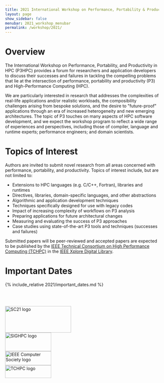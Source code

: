 ```yaml
---
title: 2021 International Workshop on Performance, Portability & Productivity in HPC
layout: page
show_sidebar: false
menubar: 2021_workshop_menubar
permalink: /workshop/2021/
---
```


# Overview

The International Workshop on Performance, Portability, and Productivity in HPC
(P3HPC) provides a forum for researchers and application developers to discuss
their successes and failures in tackling the compelling problems that lie at
the intersection of performance, portability and productivity (P3) and
High-Performance Computing (HPC).

We are particularly interested in research that addresses the complexities of
real-life applications and/or realistic workloads, the composibility challenges
arising from bespoke solutions, and the desire to "future-proof" applications
through an era of increased heterogeneity and new emerging architectures. The
topic of P3 touches on many aspects of HPC software development, and we expect
the workshop program to reflect a wide range of experiences and perspectives,
including those of compiler, language and runtime experts; performance
engineers; and domain scientists.

# Topics of Interest

Authors are invited to submit novel research from all areas concerned with
performance, portability, and productivity.  Topics of interest include, but
are not limited to:

- Extensions to HPC languages (e.g. C/C++, Fortran), libraries and runtimes
- Directives, libraries, domain-specific languages, and other abstractions
- Algorithmic and application development techniques
- Techniques specifically designed for use with legacy codes
- Impact of increasing complexity of workflows on P3 analysis
- Preparing applications for future architectural changes
- Measuring and evaluating the success of P3 approaches
- Case studies using state-of-the-art P3 tools and techniques (successes and failures)


Submitted papers will be peer-reviewed and accepted papers are expected to be published by
the [IEEE Technical Consortium on High Performance Computing (TCHPC)][TCHPC] in
the [IEEE Xplore Digital Library][IEEEXplore].

[TCHPC]: http://tc.computer.org/tchpc
[IEEEXplore]: https://ieeexplore.ieee.org/search/searchresult.jsp?newsearch=true&queryText=P3HPC

# Important Dates

{% include_relative 2021/important_dates.md %}

<br/><br/>
<nav class="level">
  <div class="level-left">
    <div class="level-item">
      <a href="https://sc21.supercomputing.org">
      <img src="sc21.png" alt="SC21 logo" width="216" height="87">
      </a>
    </div>
  </div>

  <div class="level-right">
    <div class="level-item">
      <a href="https://sighpc.org">
      <img src="sighpc.jpg" alt="SIGHPC logo" width="151" height="61">
      </a>
    </div>
    <div class="level-item">
      <a href="https://computer.org">
      <img src="ieeecompsoc.png" alt="IEEE Computer Society logo" width="151" height="46">
      </a>
    </div>
    <div class="level-item">
      <a href="https://computer.org/tchpc">
      <img src="tchpc.png" alt="TCHPC logo" width="151" height="42">
      </a>
    </div>
  </div>
</nav>
